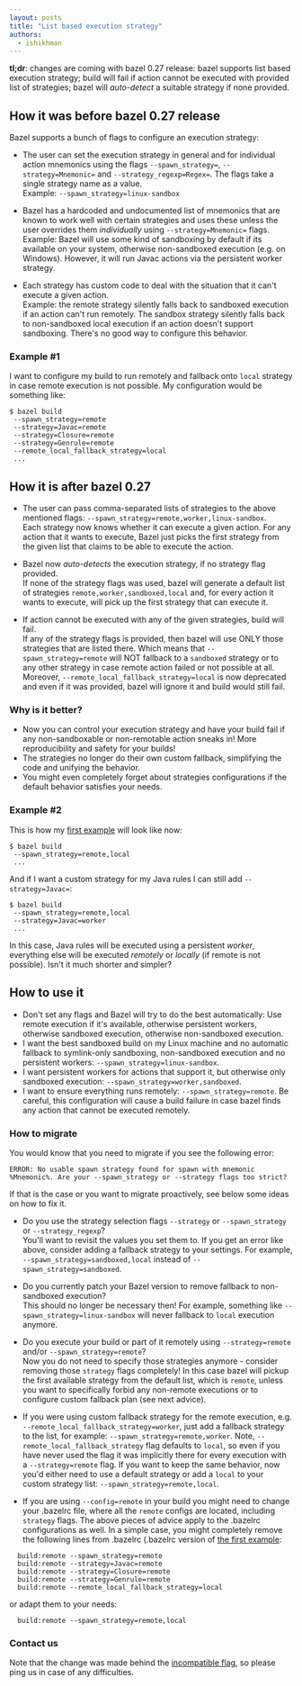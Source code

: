 ```yaml
---
layout: posts
title: "List based execution strategy"
authors:
  - ishikhman
---
```

**tl;dr**: changes are coming with bazel 0.27 release: bazel supports list based execution strategy; build will fail if action cannot be executed with provided list of strategies; bazel will *auto-detect* a suitable strategy if none provided.

## How it was before bazel 0.27 release
Bazel supports a bunch of flags to configure an execution strategy:

- The user can set the execution strategy in general and for individual action mnemonics using the flags `--spawn_strategy=`, 
`--strategy=Mnemonic=` and `--strategy_regexp=Regex=`. The flags take a single strategy name as a value.  
Example: `--spawn_strategy=linux-sandbox`

- Bazel has a hardcoded and undocumented list of mnemonics that are known to work well with certain strategies and uses these 
unless the user overrides them *individually* using `--strategy=Mnemonic=` flags.  
Example: Bazel will use some kind of sandboxing by default if its available on your system, otherwise non-sandboxed execution (e.g. on Windows). However, it will run Javac actions via the persistent worker strategy.

- Each strategy has custom code to deal with the situation that it can't execute a given action.  
Example: the remote strategy silently falls back to sandboxed execution if an action can't run remotely. 
The sandbox strategy silently falls back to non-sandboxed local execution if an action doesn't support sandboxing. 
There's no good way to configure this behavior.

### Example #1
I want to configure my build to run remotely and fallback onto `local` strategy in case remote execution is not possible. My configuration would be something like:

``` 
$ bazel build
 --spawn_strategy=remote
 --strategy=Javac=remote
 --strategy=Closure=remote
 --strategy=Genrule=remote
 --remote_local_fallback_strategy=local
 ... 
```


## How it is after bazel 0.27
- The user can pass comma-separated lists of strategies to the above mentioned flags: `--spawn_strategy=remote,worker,linux-sandbox`.  
Each strategy now knows whether it can execute a given action.
For any action that it wants to execute, Bazel just picks the first strategy from the given list that claims to be able to execute the action. 

- Bazel now *auto-detects* the execution strategy, if no strategy flag provided.  
If none of the strategy flags was used, bazel will generate a default list of strategies `remote,worker,sandboxed,local` and, for every action it wants to execute, will pick up the first strategy that can execute it.

- If action cannot be executed with any of the given strategies, build will fail.  
If any of the strategy flags is provided, then bazel will use ONLY those strategies that are listed there. 
Which means that `--spawn_strategy=remote` will NOT fallback to a `sandboxed` strategy or to any other strategy in case remote action failed or not possible at all.
Moreover, `--remote_local_fallback_strategy=local` is now deprecated and even if it was provided, bazel will ignore it and build would still fail. 

### Why is it better?
- Now you can control your execution strategy and have your build fail if any non-sandboxable or non-remotable action sneaks in! 
More reproducibility and safety for your builds!
- The strategies no longer do their own custom fallback, simplifying the code and unifying the behavior.
- You might even completely forget about strategies configurations if the default behavior satisfies your needs.

### Example #2
This is how my [first example](#example-1) will look like now:

``` 
$ bazel build
 --spawn_strategy=remote,local
 ... 
```

And if I want a custom strategy for my Java rules I can still add `--strategy=Javac=`:

```
$ bazel build
 --spawn_strategy=remote,local
 --strategy=Javac=worker
 ...
```

In this case, Java rules will be executed using a persistent *worker*, everything else will be executed *remotely* or *locally* (if remote is not possible).
Isn't it much shorter and simpler?

## How to use it

- Don't set any flags and Bazel will try to do the best automatically: Use remote execution if it's available, otherwise persistent workers, otherwise sandboxed execution, otherwise non-sandboxed execution.
- I want the best sandboxed build on my Linux machine and no automatic fallback to symlink-only sandboxing, non-sandboxed execution and no persistent workers: `--spawn_strategy=linux-sandbox`.
- I want persistent workers for actions that support it, but otherwise only sandboxed execution: `--spawn_strategy=worker,sandboxed`.
- I want to ensure everything runs remotely: `--spawn_strategy=remote`. Be careful, this configuration will cause a build failure in case bazel finds any action that cannot be executed remotely.

### How to migrate
You would know that you need to migrate if you see the following error:
 
```
ERROR: No usable spawn strategy found for spawn with mnemonic %Mnemonic%. Are your --spawn_strategy or --strategy flags too strict?
```

If that is the case or you want to migrate proactively, see below some ideas on how to fix it.

- Do you use the strategy selection flags `--strategy` or `--spawn_strategy` or `--strategy_regexp`?  
You'll want to revisit the values you set them to. If you get an error like above, consider adding a fallback strategy to your settings. For example, `--spawn_strategy=sandboxed,local` instead of `--spawn_strategy=sandboxed`.

- Do you currently patch your Bazel version to remove fallback to non-sandboxed execution?  
This should no longer be necessary then! 
For example, something like `--spawn_strategy=linux-sandbox` will never fallback to `local` execution anymore.

- Do you execute your build or part of it remotely using `--strategy=remote` and/or `--spawn_strategy=remote`?  
Now you do not need to specify those strategies anymore - consider removing those `strategy` flags completely! In this case bazel will pickup the first available strategy from the default list, which is `remote`, unless you want to specifically forbid any non-remote executions or to configure custom fallback plan (see next advice).

- If you were using custom fallback strategy for the remote execution, e.g. `--remote_local_fallback_strategy=worker`, just add a fallback strategy to the list, for example: `--spawn_strategy=remote,worker`. 
Note, `--remote_local_fallback_strategy` flag defaults to `local`, so even if you have never used the flag it was implicitly there for every execution with a `--strategy=remote` flag. If you want to keep the same behavior, now you'd either need to use a default strategy or add a `local` to your custom strategy list: `--spawn_strategy=remote,local`.

- If you are using `--config=remote` in your build you might need to change your .bazelrc file, where all the `remote` configs are located, including `strategy` flags. The above pieces of advice apply to the .bazelrc configurations as well.
In a simple case, you might completely remove the following lines from .bazelrc (.bazelrc version of [the first example](#example-1):

```
  build:remote --spawn_strategy=remote
  build:remote --strategy=Javac=remote
  build:remote --strategy=Closure=remote
  build:remote --strategy=Genrule=remote
  build:remote --remote_local_fallback_strategy=local
```

or adapt them to your needs:

```
  build:remote --spawn_strategy=remote,local
```

### Contact us
Note that the change was made behind the [incompatible flag](https://github.com/bazelbuild/bazel/issues/7480), so please ping us in case of any difficulties.
